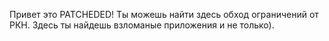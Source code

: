 Привет это PATCHEDED! Ты можешь найти здесь обход ограничений от РКН. Здесь ты найдешь взломаные приложения и не только). 

